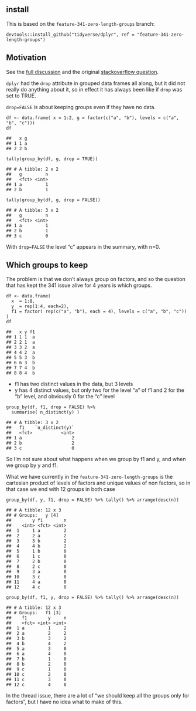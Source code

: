 install
-------

This is based on the `feature-341-zero-length-groups` branch:

    devtools::install_github("tidyverse/dplyr", ref = "feature-341-zero-length-groups")

Motivation
----------

See the [full discussion](https://github.com/tidyverse/dplyr/issues/341)
and the original [stackoverflow
question](http://stackoverflow.com/questions/22523131).

`dplyr` had the `drop` attribute in grouped data frames all along, but
it did not really do anything about it, so in effect it has always been
like if `drop` was set to TRUE.

`drop=FALSE` is about keeping groups even if they have no data.

    df <- data.frame( x = 1:2, g = factor(c("a", "b"), levels = c("a", "b", "c")))
    df

    ##   x g
    ## 1 1 a
    ## 2 2 b

    tally(group_by(df, g, drop = TRUE))

    ## # A tibble: 2 x 2
    ##   g         n
    ##   <fct> <int>
    ## 1 a         1
    ## 2 b         1

    tally(group_by(df, g, drop = FALSE))

    ## # A tibble: 3 x 2
    ##   g         n
    ##   <fct> <int>
    ## 1 a         1
    ## 2 b         1
    ## 3 c         0

With `drop=FALSE` the level “c” appears in the summary, with n=0.

Which groups to keep
--------------------

The problem is that we don’t always group on factors, and so the
question that has kept the 341 issue alive for 4 years is which groups.

    df <- data.frame( 
      x  = 1:8,
      y  = rep(1:4, each=2),
      f1 = factor( rep(c("a", "b"), each = 4), levels = c("a", "b", "c")) 
    )
    df

    ##   x y f1
    ## 1 1 1  a
    ## 2 2 1  a
    ## 3 3 2  a
    ## 4 4 2  a
    ## 5 5 3  b
    ## 6 6 3  b
    ## 7 7 4  b
    ## 8 8 4  b

-   f1 has two distinct values in the data, but 3 levels
-   y has 4 distinct values, but only two for the level “a” of f1 and 2
    for the “b” level, and obviously 0 for the “c” level

<!-- -->

    group_by(df, f1, drop = FALSE) %>% 
      summarise( n_distinct(y) )

    ## # A tibble: 3 x 2
    ##   f1    `n_distinct(y)`
    ##   <fct>           <int>
    ## 1 a                   2
    ## 2 b                   2
    ## 3 c                   0

So I’m not sure about what happens when we group by f1 and y, and when
we group by y and f1.

What we have currently in the `feature-341-zero-length-groups` is the
cartesian product of levels of factors and unique values of non factors,
so in that case we end with 12 groups in both case

    group_by(df, y, f1, drop = FALSE) %>% tally() %>% arrange(desc(n))

    ## # A tibble: 12 x 3
    ## # Groups:   y [4]
    ##        y f1        n
    ##    <int> <fct> <int>
    ##  1     1 a         2
    ##  2     2 a         2
    ##  3     3 b         2
    ##  4     4 b         2
    ##  5     1 b         0
    ##  6     1 c         0
    ##  7     2 b         0
    ##  8     2 c         0
    ##  9     3 a         0
    ## 10     3 c         0
    ## 11     4 a         0
    ## 12     4 c         0

    group_by(df, f1, y, drop = FALSE) %>% tally() %>% arrange(desc(n))

    ## # A tibble: 12 x 3
    ## # Groups:   f1 [3]
    ##    f1        y     n
    ##    <fct> <int> <int>
    ##  1 a         1     2
    ##  2 a         2     2
    ##  3 b         3     2
    ##  4 b         4     2
    ##  5 a         3     0
    ##  6 a         4     0
    ##  7 b         1     0
    ##  8 b         2     0
    ##  9 c         1     0
    ## 10 c         2     0
    ## 11 c         3     0
    ## 12 c         4     0

In the thread issue, there are a lot of “we should keep all the groups
only for factors”, but I have no idea what to make of this.
